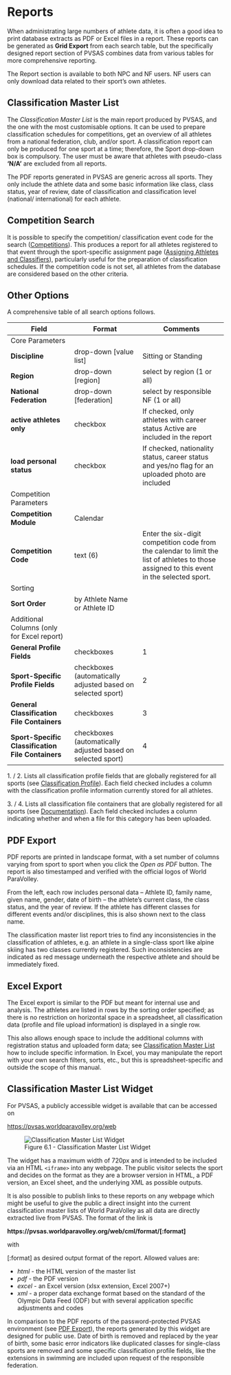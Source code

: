 # Reports

When administrating large numbers of athlete data, it is often a good idea to print database 
extracts as PDF or Excel files in a report. These reports can be generated as **Grid Export** 
from each search table, but the specifically designed report section of PVSAS combines data 
from various tables for more comprehensive reporting.

The Report section is available to both NPC and NF users. NF users can only download data
related to their sport’s own athletes.

## Classification Master List <!-- {docsify-ignore} -->

The *Classification Master List* is the main report produced by PVSAS, and the one with the most 
customisable options. It can be used to prepare classification schedules for competitions, get 
an overview of all athletes from a national federation, club, and/or sport. A classification report 
can only be produced for one sport at a time; therefore, the Sport drop-down box is compulsory. 
The user must be aware that athletes with pseudo-class **‘N/A’** are excluded from all reports.

The PDF reports generated in PVSAS are generic across all sports. They only include the athlete 
data and some basic information like class, class status, year of review, date of classification 
and classification level (national/ international) for each athlete.

## Competition Search

It is possible to specify the competition/ classification event code for the search 
([Competitions](calendar/competitions.md)). This produces a report for all athletes registered 
to that event through the sport-specific assignment page 
([Assigning Athletes and Classifiers](calendar/competitions.md#assigning-athletes-and-classifiers)), 
particularly useful for the preparation of classification schedules. If the competition code is not 
set, all athletes from the database are considered based on the other criteria.

## Other Options

A comprehensive table of all search options follows.

| **Field**                                                                    | **Format**                                                  | **Comments**                                                                                                                                |
| ---------------------------------------------------------------------------- | ----------------------------------------------------------- | ------------------------------------------------------------------------------------------------------------------------------------------- |
| <span class="table-header">Core Parameters</span>                            |                                                             |                                                                                                                                             |
| **Discipline**                                                               | drop-down [value list]                                      | Sitting or Standing                                                                                                                         |
| **Region**                                                                   | drop-down [region]                                          | select by region (1 or all)                                                                                                                 |
| **National Federation**                                                      | drop-down [federation]                                      | select by responsible NF (1 or all)                                                                                                         |
| **active athletes only**                                                     | checkbox                                                    | If checked, only athletes with career status Active are included in the report                                                              |
| **load personal status**                                                     | checkbox                                                    | If checked, nationality status, career status and yes/no flag for an uploaded photo are included                                            |
| <span class="table-header">Competition Parameters</span>                     |                                                             |                                                                                                                                             |
| **Competition Module**                                                       | Calendar                                                    |                                                                                                                                             |
| **Competition Code**                                                         | text (6)                                                    | Enter the six-digit competition code from the calendar to limit the list of athletes to those assigned to this event in the selected sport. |
| <span class="table-header">Sorting</span>                                    |                                                             |                                                                                                                                             |
| **Sort Order**                                                               | by Athlete Name or Athlete ID                               |                                                                                                                                             |
| <span class="table-header">Additional Columns (only for Excel report)</span> |                                                             |                                                                                                                                             |
| **General Profile Fields**                                                   | checkboxes                                                  | <span class="asterisk">1</span>                                                                                                             |
| **Sport-Specific Profile Fields**                                            | checkboxes (automatically adjusted based on selected sport) | <span class="asterisk">2</span>                                                                                                             |
| **General Classification File Containers**                                   | checkboxes                                                  | <span class="asterisk">3</span>                                                                                                             |
| **Sport-Specific Classification File Containers**                            | checkboxes (automatically adjusted based on selected sport) | <span class="asterisk">4</span>                                                                                                             |

<span class="asterisk">1. / 2. </span>Lists all classification profile fields that are globally registered for all sports (see [Classification Profile](athletes/classification.md#classification-profile)). Each field checked includes a column with the classification profile information currently stored for all athletes.

<span class="asterisk">3. / 4. </span>Lists all classification file containers that are globally registered for all sports (see [Documentation](athletes/classification.md#documentation)). Each field checked includes a column indicating whether and when a file for this category has been uploaded.

## PDF Export

PDF reports are printed in landscape format, with a set number of columns varying from 
sport to sport when you click the *Open as PDF* button. The report is also timestamped 
and verified with the official logos of World ParaVolley.

From the left, each row includes personal data – Athlete ID, family name, given name, 
gender, date of birth – the athlete’s current class, the class status, and the year of 
review. If the athlete has different classes for different events and/or disciplines, 
this is also shown next to the class name.

The classification master list report tries to find any inconsistencies in the classification 
of athletes, e.g. an athlete in a single-class sport like alpine skiing has two classes currently 
registered. Such inconsistencies are indicated as red message underneath the respective athlete 
and should be immediately fixed.

## Excel Export

The Excel export is similar to the PDF but meant for internal use and analysis. The athletes
are listed in rows by the sorting order specified; as there is no restriction on horizontal space
in a spreadsheet, all classification data (profile and file upload information) is displayed in a
single row.

This also allows enough space to include the additional columns with registration status and
uploaded form data; see [Classification Master List](reports/classification-master-list.md#other-options) 
how to include specific information. In Excel, you may manipulate the report with your own search filters, 
sorts, etc., but this is spreadsheet-specific and outside the scope of this manual.

## Classification Master List Widget

For PVSAS, a publicly accessible widget is available that can be accessed on

<p class="text-center">
  <a href="https://pvsas.worldparavolley.org/web" target="_blank">https://pvsas.worldparavolley.org/web</a>
</p>

<figure>
    <img src="_img/figures/6.1-classification-master-list-widget.png" alt="Classification Master List Widget" class="screenshot" >
    <figcaption>Figure 6.1 - Classification Master List Widget</figcaption>
</figure>

The widget has a maximum width of 720px and is intended to be included via an HTML `<iframe>` 
into any webpage. The public visitor selects the sport and decides on the format as they are 
a browser version in HTML, a PDF version, an Excel sheet, and the underlying XML as possible 
outputs.

It is also possible to publish links to these reports on any webpage which might be useful to 
give the public a direct insight into the current classification master lists of World ParaVolley 
as all data are directly extracted live from PVSAS. The format of the link is

<p class="text-center"><b>https://pvsas.worldparavolley.org/web/cml/format/[:format]</b></p>

with

[:format] as desired output format of the report. Allowed values are:
- *html* - the HTML version of the master list
- *pdf* - the PDF version
- *excel* - an Excel version (xlsx extension, Excel 2007+)
- *xml* - a proper data exchange format based on the standard of the Olympic Data Feed 
  (ODF) but with several application specific adjustments and codes

In comparison to the PDF reports of the password-protected PVSAS environment 
(see [PDF Export](reports/classification-master-list.md#other-options)), the 
reports generated by this widget are designed for public use. Date of birth is 
removed and replaced by the year of birth, some basic error indicators like 
duplicated classes for single-class sports are removed and some specific 
classification profile fields, like the extensions in swimming are included 
upon request of the responsible federation.